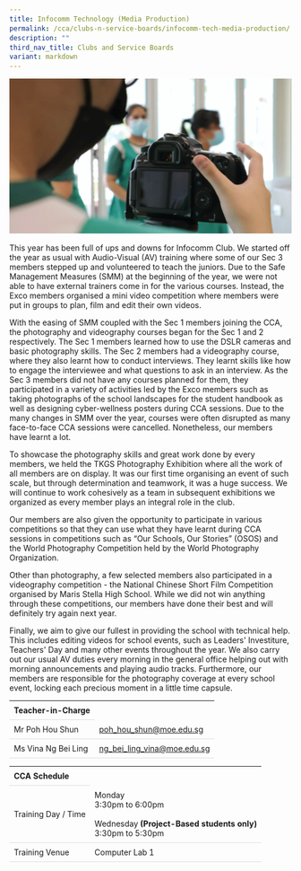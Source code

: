 ```yaml
---
title: Infocomm Technology (Media Production)
permalink: /cca/clubs-n-service-boards/infocomm-tech-media-production/
description: ""
third_nav_title: Clubs and Service Boards
variant: markdown
---
```

<style>
table {
  border-collapse: collapse;
  width: 100%;
}

th, td {
  padding: 8px;
  text-align: left;
  border-bottom: 1px solid #ddd;
}

tr:hover {background-color: #F5F5DC;}
</style>

<img src="/images/CCA/Media_Club/mediaclub.gif">

<p>This year has been full of ups and downs for Infocomm Club. We started off the year as usual with Audio-Visual (AV) training where some of our Sec 3 members stepped up and volunteered to teach the juniors. Due to the Safe Management Measures (SMM) at the beginning of the year, we were not able to have external trainers come in for the various courses. Instead, the Exco members organised a mini video competition where members were put in groups to plan, film and edit their own videos.</p>
<p>With the easing of SMM coupled with the Sec 1 members joining the CCA, the photography and videography courses began for the Sec 1 and 2 respectively. The Sec 1 members learned how to use the DSLR cameras and basic photography skills. The Sec 2 members had a videography course, where they also learnt how to conduct interviews. They learnt skills like how to engage the interviewee and what questions to ask in an interview. As the Sec 3 members did not have any courses planned for them, they participated in a variety of activities led by the Exco members such as taking photographs of the school landscapes for the student handbook as well as designing cyber-wellness posters during CCA sessions. Due to the many changes in SMM over the year, courses were often disrupted as many face-to-face CCA sessions were cancelled. Nonetheless, our members have learnt a lot.</p>
<p>To showcase the photography skills and great work done by every members, we held the TKGS Photography Exhibition where all the work of all members are on display. It was our first time organising an event of such scale, but through determination and teamwork, it was a huge success. We will continue to work cohesively as a team in subsequent exhibitions we organized as every member plays an integral role in the club.</p>
<p>Our members are also given the opportunity to participate in various competitions so that they can use what they have learnt during CCA sessions in competitions such as “Our Schools, Our Stories” (OSOS) and the World Photography Competition held by the World Photography Organization.</p>
<p>Other than photography, a few selected members also participated in a videography competition - the National Chinese Short Film Competition organised by Maris Stella High School. While we did not win anything through these competitions, our members have done their best and will definitely try again next year.</p>
<p>Finally, we aim to give our fullest in providing the school with technical help. This includes editing videos for school events, such as Leaders' Investiture, Teachers' Day and many other events throughout the year. We also carry out our usual AV duties every morning in the general office helping out with morning announcements and playing audio tracks. Furthermore, our members are responsible for the photography coverage at every school event, locking each precious moment in a little time capsule.</p>

<table>
	<tbody>
		<tr>
			<th colspan="1">Teacher-in-Charge</th>
</tr>
		<tr>
	<td rowspan="1">Mr Poh Hou Shun</td>
 <td><a target="" href="mailto:poh_hou_shun@moe.edu.sg">poh_hou_shun@moe.edu.sg</a></td>
	 	</tr>
<tr>
	<td rowspan="1">Ms Vina Ng Bei Ling</td>
 <td><a target="" href="mailto:ng_bei_ling_vina@moe.edu.sg">ng_bei_ling_vina@moe.edu.sg</a></td>
	 	</tr>
	</tbody>
	</table>
<table>
	<tbody>
		<tr>
			<th colspan="1">CCA Schedule</th>
</tr>
		<tr>
	<td rowspan="1"> Training Day / Time</td>
<td>Monday<br>
	3:30pm to 6:00pm<br><br>
	Wednesday <b>(Project-Based students only)</b><br>
	3:30pm to 5:30pm
		</td>
	 	</tr>
<tr>
	<td rowspan="1">Training Venue</td>
 <td rowspan="1">Computer Lab 1</td>
	</tr>
</tbody>
</table>